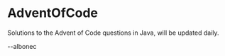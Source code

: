 # AdventOfCode
 
Solutions to the Advent of Code questions in Java, will be updated daily.

--albonec
